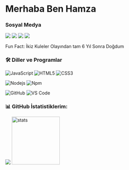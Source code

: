 # Merhaba Ben Hamza

<h3>Sosyal Medya</h3>
<p align="left">
   <a href="https://discord.com/users/665294422749085696" target"blank_"><img src="https://img.shields.io/badge/discord%20-7289DA.svg?&style=for-the-badge&logo=discord&logoColor=white"></a>
   <a href="https://www.youtube.com/c/hamzaboats" target"blank_"><img src="https://img.shields.io/badge/youtube%20-ff0000.svg?&style=for-the-badge&logo=youtube&logoColor=white"></a>
   <a href="https://instagram.com/hawzatwk" target"blank_"><img src="https://img.shields.io/badge/INSTAGRAM%20-DC3175.svg?&style=for-the-badge&logo=instagram&logoColor=white"></a>
   <a href="https://github.com/HawzaJS" target"blank_"><img src="https://img.shields.io/badge/GitHub%20-191717.svg?&style=for-the-badge&logo=github&logoColor=white"></a>
</p>

Fun Fact: İkiz Kuleler Olayından tam 6 Yıl Sonra Doğdum

### 🛠 Diller ve Programlar
![JavaScript](https://img.shields.io/badge/-JavaScript-%23F7DF1C?style=flat-square&logo=javascript&logoColor=000000&color=%23FFCE5A)
![HTML5](https://img.shields.io/badge/-HTML5-%23E44D27?style=flat-square&logo=html5&logoColor=ffffff)
![CSS3](https://img.shields.io/badge/-CSS3-%231572B6?style=flat-square&logo=css3)

![Nodejs](https://img.shields.io/badge/-Nodejs-339933?style=flat-square&logo=Node.js&logoColor=ffffff)
![Npm](https://img.shields.io/badge/-npm-CB3837?style=flat-square&logo=npm)

![GitHub](https://img.shields.io/badge/-GitHub-181717?style=flat-square&logo=github)
![VS Code](http://img.shields.io/badge/-VS%20Code-007ACC?style=flat-square&logo=visual-studio-code&logoColor=ffffff)

<h3 align="left">📊 GitHub İstatistiklerim:</h3>
<p align="left">
   <img src="https://github-readme-stats.vercel.app/api/top-langs/?username=hawzajs&theme=dark&count_private=true&show_icons=true&hide_border=true" />
   <img src="https://github-readme-stats.vercel.app/api?username=hawzajs&count_private=true&show_icons=true&theme=dark&hide_border=true" width="%100" height="150px" alt="stats" />
</p>

